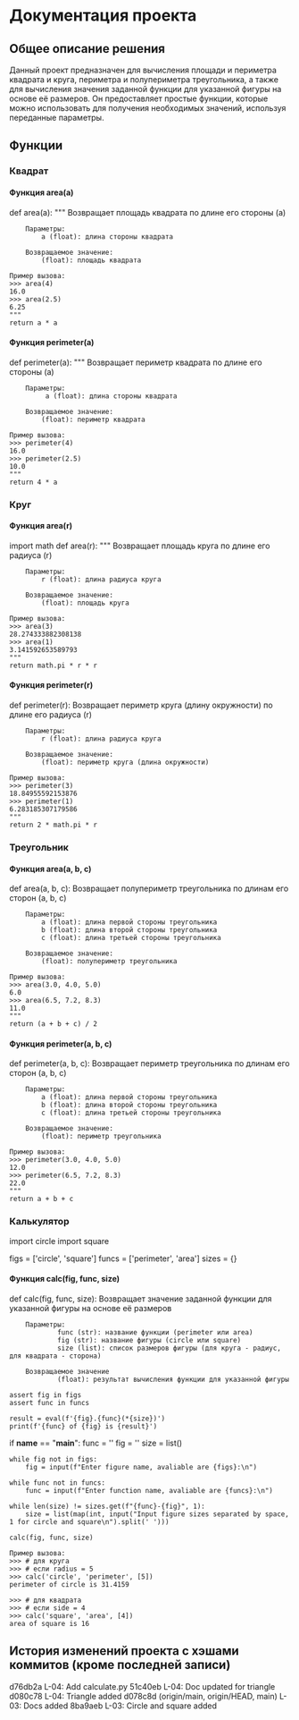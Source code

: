 # Документация проекта

## Общее описание решения
Данный проект предназначен для вычисления площади и периметра квадрата и круга, периметра и полупериметра треугольника, а также для вычисления значения заданной функции для указанной фигуры на основе её размеров. Он предоставляет простые функции, которые можно использовать для получения необходимых значений, используя переданные параметры.

## Функции

### Квадрат

#### Функция area(a)
def area(a):
    """
    Возвращает площадь квадрата по длине его стороны (a)

        Параметры:
            a (float): длина стороны квадрата

        Возвращаемое значение:
            (float): площадь квадрата
            
    Пример вызова:
    >>> area(4)
    16.0
    >>> area(2.5)
    6.25
	"""
    return a * a

#### Функция perimeter(a)
def perimeter(a):
    """
    Возвращает периметр квадрата по длине его стороны (a)

        Параметры:
		     a (float): длина стороны квадрата

        Возвращаемое значение:
            (float): периметр квадрата
    
    Пример вызова:
    >>> perimeter(4)
    16.0
    >>> perimeter(2.5)
    10.0
    """
    return 4 * a


### Круг

#### Функция area(r)
import math
def area(r):
    """
    Возвращает площадь круга по длине его радиуса (r)
    
        Параметры:
            r (float): длина радиуса круга

        Возвращаемое значение:
            (float): площадь круга
            
    Пример вызова:
    >>> area(3)
    28.274333882308138
    >>> area(1)
    3.141592653589793
    """
    return math.pi * r * r

#### Функция perimeter(r)
def perimeter(r):
    Возвращает периметр круга (длину окружности) по длине его радиуса (r)
    
        Параметры:
            r (float): длина радиуса круга

        Возвращаемое значение:
            (float): периметр круга (длина окружности)
    
    Пример вызова:
    >>> perimeter(3)
    18.84955592153876
    >>> perimeter(1)
    6.283185307179586
    """
    return 2 * math.pi * r

### Треугольник

#### Функция area(a, b, c)
def area(a, b, c):
    Возвращает полупериметр треугольника по длинам его сторон (a, b, c)

        Параметры:
            a (float): длина первой стороны треугольника
            b (float): длина второй стороны треугольника
            c (float): длина третьей стороны треугольника

        Возвращаемое значение:
            (float): полупериметр треугольника
            
    Пример вызова:
    >>> area(3.0, 4.0, 5.0)
    6.0
    >>> area(6.5, 7.2, 8.3)
    11.0
    """
    return (a + b + c) / 2
    
#### Функция perimeter(a, b, c)
def perimeter(a, b, c):
    Возвращает периметр треугольника по длинам его сторон (a, b, c)

        Параметры:
            a (float): длина первой стороны треугольника
            b (float): длина второй стороны треугольника
            c (float): длина третьей стороны треугольника

        Возвращаемое значение:
            (float): периметр треугольника
            
	Пример вызова:
    >>> perimeter(3.0, 4.0, 5.0)
	12.0
	>>> perimeter(6.5, 7.2, 8.3)
	22.0
    """
    return a + b + c

### Калькулятор
import circle
import square

figs = ['circle', 'square']
funcs = ['perimeter', 'area']
sizes = {}

#### Функция calc(fig, func, size)
def calc(fig, func, size):
    Возвращает значение заданной функции для указанной фигуры на основе её размеров

        Параметры:
                func (str): название функции (perimeter или area)
                fig (str): название фигуры (circle или square)
                size (list): список размеров фигуры (для круга - радиус, для квадрата - сторона)

        Возвращаемое значение
                (float): результат вычисления функции для указанной фигуры
                
	assert fig in figs
	assert func in funcs

	result = eval(f'{fig}.{func}(*{size})')
	print(f'{func} of {fig} is {result}')

if __name__ == "__main__":
	func = ''
	fig = ''
	size = list()
    
	while fig not in figs:
		fig = input(f"Enter figure name, avaliable are {figs}:\n")
	
	while func not in funcs:
		func = input(f"Enter function name, avaliable are {funcs}:\n")
	
	while len(size) != sizes.get(f"{func}-{fig}", 1):
		size = list(map(int, input("Input figure sizes separated by space, 1 for circle and square\n").split(' ')))
	
	calc(fig, func, size)
	
	Пример вызова:
    >>> # для круга
    >>> # если radius = 5
    >>> calc('circle', 'perimeter', [5])
    perimeter of circle is 31.4159

    >>> # для квадрата
    >>> # если side = 4
    >>> calc('square', 'area', [4])
    area of square is 16

## История изменений проекта с хэшами коммитов (кроме последней записи)
d76db2a L-04: Add calculate.py
51c40eb L-04: Doc updated for triangle
d080c78 L-04: Triangle added
d078c8d (origin/main, origin/HEAD, main) L-03: Docs added
8ba9aeb L-03: Circle and square added

